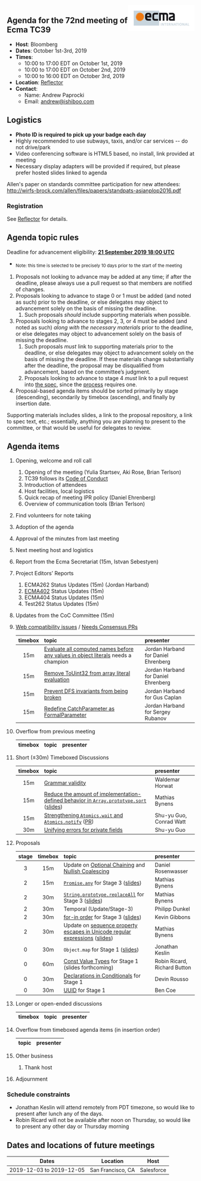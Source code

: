 
<img src="../images/Ecma_RVB-003.jpg" align="right" height="70" alt="" />

## Agenda for the 72nd meeting of Ecma TC39

- **Host**: Bloomberg
- **Dates**: October 1st-3rd, 2019
- **Times**:
  - 10:00 to 17:00 EDT on October 1st, 2019
  - 10:00 to 17:00 EDT on October 2nd, 2019
  - 10:00 to 16:00 EDT on October 3rd, 2019
- **Location**: [Reflector](https://github.com/tc39/Reflector/issues/243)
- **Contact**:
  - Name: Andrew Paprocki
  - Email: andrew@ishiboo.com

## Logistics

* **Photo ID is required to pick up your badge each day**
* Highly recommended to use subways, taxis, and/or car services -- do not drive/park
* Video conferencing software is HTML5 based, no install, link provided at meeting
* Necessary display adapters will be provided if required, but please prefer hosted slides linked to agenda

Allen's paper on standards committee participation for new attendees: http://wirfs-brock.com/allen/files/papers/standpats-asianplop2016.pdf

### Registration

See [Reflector](https://github.com/tc39/Reflector/issues/243) for details.

## Agenda topic rules

Deadline for advancement eligibility: [**21 September 2019 18:00 UTC**](https://www.timeanddate.com/countdown/generic?p0=1440&iso=20190921T18&msg=TC39%20Submission%20deadline)
  - <sub>Note: this time is selected to be precisely 10 days prior to the start of the meeting</sub>

1. Proposals not looking to advance may be added at any time; if after the deadline, please always use a pull request so that members are notified of changes.
1. Proposals looking to advance to stage 0 or 1 must be added (and noted as such) prior to the deadline, or else delegates may object to advancement solely on the basis of missing the deadline.
    1. Such proposals *should* include supporting materials when possible.
1. Proposals looking to advance to stages 2, 3, or 4 must be added (and noted as such) *along with the necessary materials* prior to the deadline, or else delegates may object to advancement solely on the basis of missing the deadline.
    1. Such proposals *must* link to supporting materials prior to the deadline, or else delegates may object to advancement solely on the basis of missing the deadline. If these materials change substantially after the deadline, the proposal may be disqualified from advancement, based on the committee’s judgment.
    1. Proposals looking to advance to stage 4 *must* link to a pull request into [the spec](https://github.com/tc39/ecma262), since the [process](https://tc39.github.io/process-document/) requires one.
1. Proposal-based agenda items should be sorted primarily by stage (descending), secondarily by timebox (ascending), and finally by insertion date.

Supporting materials includes slides, a link to the proposal repository, a link to spec text, etc.; essentially, anything you are planning to present to the committee, or that would be useful for delegates to review.

## Agenda items

1. Opening, welcome and roll call
    1. Opening of the meeting (Yulia Startsev, Aki Rose, Brian Terlson)
    1. TC39 follows its [Code of Conduct](https://tc39.github.io/code-of-conduct/)
    1. Introduction of attendees
    1. Host facilities, local logistics
    1. Quick recap of meeting IPR policy (Daniel Ehrenberg)
    1. Overview of communication tools (Brian Terlson)
1. Find volunteers for note taking
1. Adoption of the agenda
1. Approval of the minutes from last meeting
1. Next meeting host and logistics
1. Report from the Ecma Secretariat (15m, Istvan Sebestyen)
1. Project Editors’ Reports
    1. ECMA262 Status Updates (15m) (Jordan Harband)
    1. [ECMA402](https://github.com/tc39/ecma402) Status Updates (15m)
    1. ECMA404 Status Updates (15m)
    1. Test262 Status Updates (15m)
1. Updates from the CoC Committee (15m)
1. [Web compatibility issues](https://github.com/tc39/ecma262/issues?utf8=✓&q=is%3Aopen+label%3A%22web+reality%22+is%3Aissue) / [Needs Consensus PRs](https://github.com/tc39/ecma262/pulls?q=is%3Apr+is%3Aopen+label%3A%22needs+consensus%22)

    | timebox | topic | presenter |
    |:-------:|-------|-----------|
    |    15m  | [Evaluate all computed names before any values in object literals](https://github.com/tc39/ecma262/pull/945) needs a champion | Jordan Harband for Daniel Ehrenberg |
    |    15m  | [Remove ToUint32 from array literal evaluation](https://github.com/tc39/ecma262/pull/1124) | Jordan Harband for Daniel Ehrenberg |
    |    15m  | [Prevent DFS invariants from being broken](https://github.com/tc39/ecma262/pull/1669) | Jordan Harband for Gus Caplan |
    |    15m  | [Redefine CatchParameter as FormalParameter](https://github.com/tc39/ecma262/pull/1126) | Jordan Harband for Sergey Rubanov |

1. Overflow from previous meeting

    | timebox | topic | presenter |
    |:-------:|-------|-----------|

1. Short (&le;30m) Timeboxed Discussions

    | timebox | topic | presenter |
    |:-------:|-------|-----------|
    |     15m | [Grammar validity](https://docs.google.com/presentation/d/e/2PACX-1vRPvLtLI7ln2yVRm2wYU2j3ByAJwpDjQmJSS4okYBnWN8OgTnZk7kFz5t2ARvpIEjUg_rG_aYVEcANr/pub?start=false&loop=false&delayms=3000) | Waldemar Horwat |
    |     15m | [Reduce the amount of implementation-defined behavior in `Array.prototype.sort`](https://github.com/tc39/ecma262/pull/1585) ([slides](https://docs.google.com/presentation/d/150ZYUl_eyFcc4nXGKA_WB88WvOTArG5QveVXl9Oe8dY/edit)) | Mathias Bynens |
    |     15m | [Strengthening `Atomics.wait` and `Atomics.notify`](https://github.com/tc39/ecma262/issues/1680) ([PR](https://github.com/tc39/ecma262/pull/1692)) | Shu-yu Guo, Conrad Watt |
    |     30m | [Unifying errors for private fields](https://github.com/tc39/proposal-class-fields/issues/263) | Shu-yu Guo |


1. Proposals

    | stage | timebox | topic | presenter |
    |:-----:|:-------:|-------|-----------|
    |   3   |   15m   | Update on [Optional Chaining](https://github.com/tc39/proposal-optional-chaining/) and [Nullish Coalescing](https://github.com/tc39/proposal-nullish-coalescing/) | Daniel Rosenwasser |
    |   2   |   15m   | [`Promise.any`](https://github.com/tc39/proposal-promise-any/) for Stage 3 ([slides](https://docs.google.com/presentation/d/1mHpRSi1xFJEwuLwN31kRLPBQIpd27EdlAbG4yNakbD0/edit)) | Mathias Bynens |
    |   2   |   30m   | [`String.prototype.replaceAll`](https://github.com/tc39/proposal-string-replace-all) for Stage 3 ([slides](https://docs.google.com/presentation/d/1OGmV6uVTOEeSYO1nMeLjzflkbRJZ4p9QXlGV8IvDMmU/edit)) | Mathias Bynens |
    |   2   |   30m   | Temporal (Update/Stage-3) | Philipp Dunkel |
    |   2   |   30m   | [for-in order](https://github.com/tc39/proposal-for-in-order) for Stage 3 ([slides](https://docs.google.com/presentation/d/1he7vS-Vfi9UH9RSpc3ZQ0tIxCyhprcvdGBNUlrw_OBY/edit)) | Kevin Gibbons |
    |   2   |   30m   | Update on [sequence property escapes in Unicode regular expressions](https://github.com/tc39/proposal-regexp-unicode-sequence-properties) ([slides](https://docs.google.com/presentation/d/1kQ3nlq238pMPY35oIauZWO2YUrH7NGHjNerTlYBY-cM/edit)) | Mathias Bynens |
    |   0   |   30m   | `Object.map` for Stage 1 ([slides](https://1drv.ms/p/s!As13Waij_jkUqeV6IHXsJBMDkNIgXw)) | Jonathan Keslin |
    |   0   |   60m   | [Const Value Types](https://github.com/rricard/proposal-const-value-types) for Stage 1 (slides forthcoming) | Robin Ricard, Richard Button |
    |   0   |   30m   | [Declarations in Conditionals](https://github.com/dcrousso/JS-Declarations-in-Conditionals) for Stage 1 | Devin Rousso |
    |   0   |   30m   | [UUID](https://github.com/bcoe/proposal-standard-library-uuid) for Stage 1 | Ben Coe |



1. Longer or open-ended discussions

    | timebox | topic | presenter |
    |:-------:|-------|-----------|

1. Overflow from timeboxed agenda items (in insertion order)

    | topic | presenter |
    |-------|-----------|

1. Other business
    1. Thank host
1. Adjournment

### Schedule constraints

- Jonathan Keslin will attend remotely from PDT timezone, so would like to present after lunch any of the days.
- Robin Ricard will not be available after noon on Thursday, so would like to present any other day or Thursday morning

## Dates and locations of future meetings

| Dates                    | Location          | Host                    |
|--------------------------|-------------------|-------------------------|
| 2019-12-03 to 2019-12-05 | San Francisco, CA | Salesforce              |
